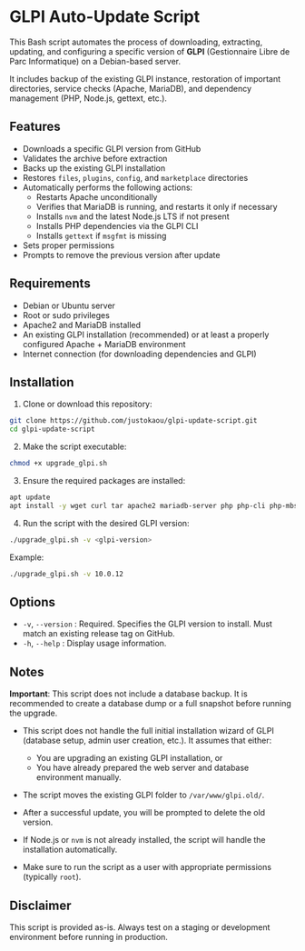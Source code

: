 # GLPI Auto-Update Script

This Bash script automates the process of downloading, extracting, updating, and configuring a specific version of **GLPI** (Gestionnaire Libre de Parc Informatique) on a Debian-based server.

It includes backup of the existing GLPI instance, restoration of important directories, service checks (Apache, MariaDB), and dependency management (PHP, Node.js, gettext, etc.).

## Features

- Downloads a specific GLPI version from GitHub
- Validates the archive before extraction
- Backs up the existing GLPI installation
- Restores `files`, `plugins`, `config`, and `marketplace` directories
- Automatically performs the following actions:
  - Restarts Apache unconditionally
  - Verifies that MariaDB is running, and restarts it only if necessary
  - Installs `nvm` and the latest Node.js LTS if not present
  - Installs PHP dependencies via the GLPI CLI
  - Installs `gettext` if `msgfmt` is missing
- Sets proper permissions
- Prompts to remove the previous version after update

## Requirements

- Debian or Ubuntu server
- Root or sudo privileges
- Apache2 and MariaDB installed
- An existing GLPI installation (recommended) or at least a properly configured Apache + MariaDB environment
- Internet connection (for downloading dependencies and GLPI)

## Installation

1. Clone or download this repository:

```bash
git clone https://github.com/justokaou/glpi-update-script.git
cd glpi-update-script
```

2. Make the script executable:

```bash
chmod +x upgrade_glpi.sh
```

3. Ensure the required packages are installed:

```bash
apt update
apt install -y wget curl tar apache2 mariadb-server php php-cli php-mbstring php-curl php-dom php-mysql php-intl php-xml php-zip php-bz2 php-gd php-imap php-apcu php-cas php-ldap
```

4. Run the script with the desired GLPI version:

```bash
./upgrade_glpi.sh -v <glpi-version>
```

Example:

```bash
./upgrade_glpi.sh -v 10.0.12
```

## Options

- `-v`, `--version` <version> : Required. Specifies the GLPI version to install. Must match an existing release tag on GitHub.
- `-h`, `--help` : Display usage information.

## Notes

**Important**: This script does not include a database backup. It is recommended to create a database dump or a full snapshot before running the upgrade.

- This script does not handle the full initial installation wizard of GLPI (database setup, admin user creation, etc.). It assumes that either:
    - You are upgrading an existing GLPI installation, or
    - You have already prepared the web server and database environment manually.

- The script moves the existing GLPI folder to `/var/www/glpi.old/`.
- After a successful update, you will be prompted to delete the old version.
- If Node.js or `nvm` is not already installed, the script will handle the installation automatically.
- Make sure to run the script as a user with appropriate permissions (typically `root`).

## Disclaimer

This script is provided as-is. Always test on a staging or development environment before running in production.
